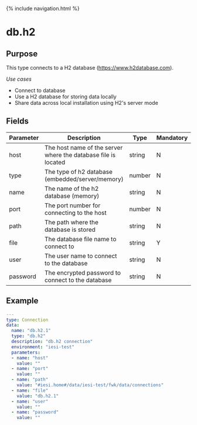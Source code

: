 {% include navigation.html %}
# db.h2
## Purpose
This type connects to a H2 database (https://www.h2database.com).

*Use cases*
* Connect to database
* Use a H2 database for storing data locally
* Share data across local installation using H2's server mode

## Fields
|Parameter|Description|Type|Mandatory|Encrypted|
|---------|-----------|----|---------|---------|
|host|The host name of the server where the database file is located|string|N|N|
|type|The type of h2 database (embedded/server/memory)|number|N|N|
|name|The name of the h2 database (memory)|string|N|N|        
|port|The port number for connecting to the host|number|N|N|
|path|The path where the database is stored|string|N|N|
|file|The database file name to connect to|string|Y|N|      
|user|The user name to connect to the database|string|N|N| 
|password|The encrypted password to connect to the database|string|N|Y|  

## Example
```yaml
---
type: Connection
data:
  name: "db.h2.1"
  type: "db.h2"
  description: "db.h2 connection"
  environment: "iesi-test"
  parameters:
  - name: "host"
    value: ""
  - name: "port"
    value: ""
  - name: "path"
    value: "#iesi.home#/data/iesi-test/fwk/data/connections"
  - name: "file"
    value: "db.h2.1"
  - name: "user"
    value: ""
  - name: "password"
    value: ""
```
